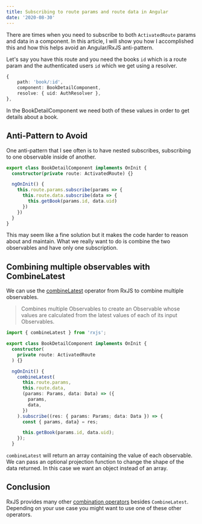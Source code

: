 ```yaml
---
title: Subscribing to route params and route data in Angular
date: '2020-08-30'
---
```


There are times when you need to subscribe to both `ActivatedRoute` params and data in a component. In this article, I will show you how I accomplished this and how this helps avoid an Angular/RxJS anti-pattern.

Let's say you have this route and you need the books `id` which is a route param and the authenticated users `id` which we get using a resolver.

```typescript:title=book-routing.module.ts
{
    path: 'book/:id',
    component: BookDetailComponent,
    resolve: { uid: AuthResolver },
},
```

In the BookDetailComponent we need both of these values in order to get details about a book.

## Anti-Pattern to Avoid

One anti-pattern that I see often is to have nested subscribes, subscribing to one observable inside of another.

```typescript:title=book-detail.component.ts
export class BookDetailComponent implements OnInit {
  constructor(private route: ActivatedRoute) {}

  ngOnInit() {
    this.route.params.subscribe(params => {
      this.route.data.subscribe(data => {
        this.getBook(params.id, data.uid)
      })
    })
  }
}
```

This may seem like a fine solution but it makes the code harder to reason about and maintain. What we really want to do is combine the two observables and have only one subscription.

## Combining multiple observables with CombineLatest

We can use the [combineLatest](https://rxjs-dev.firebaseapp.com/api/index/function/combineLatest) operator from RxJS to combine multiple observables.

> Combines multiple Observables to create an Observable whose values are calculated from the latest values of each of its input Observables.

```typescript:title=book-detail.component.ts
import { combineLatest } from 'rxjs';

export class BookDetailComponent implements OnInit {
  constructor(
    private route: ActivatedRoute
  ) {}

  ngOnInit() {
    combineLatest(
      this.route.params,
      this.route.data,
      (params: Params, data: Data) => ({
        params,
        data,
      })
    ).subscribe((res: { params: Params; data: Data }) => {
      const { params, data} = res;

      this.getBook(params.id, data.uid);
    });
  }
```

`combineLatest` will return an array containing the value of each observable. We can pass an optional projection function to change the shape of the data returned. In this case we want an object instead of an array.

## Conclusion

RxJS provides many other [combination operators](https://www.learnrxjs.io/learn-rxjs/operators/combination) besides `CombineLatest`. Depending on your use case you might want to use one of these other operators.
